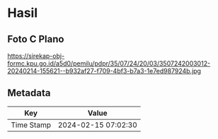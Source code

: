 # Hasil

## Foto C Plano

https://sirekap-obj-formc.kpu.go.id/a5d0/pemilu/pdpr/35/07/24/20/03/3507242003012-20240214-155621--b932af27-f709-4bf3-b7a3-1e7ed987924b.jpg


## Metadata

| Key        | Value               |
| ---------- | ------------------- |
| Time Stamp | 2024-02-15 07:02:30 |



